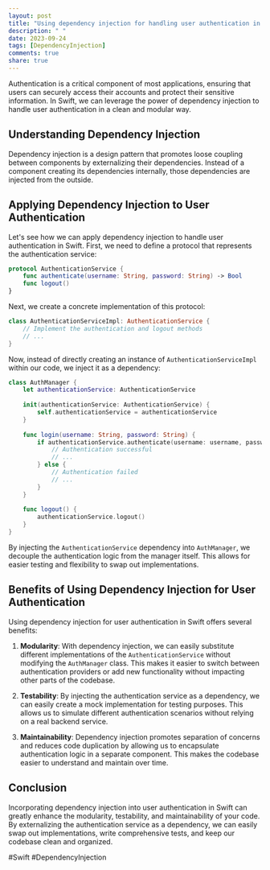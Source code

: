 ```yaml
---
layout: post
title: "Using dependency injection for handling user authentication in Swift"
description: " "
date: 2023-09-24
tags: [DependencyInjection]
comments: true
share: true
---
```


Authentication is a critical component of most applications, ensuring that users can securely access their accounts and protect their sensitive information. In Swift, we can leverage the power of dependency injection to handle user authentication in a clean and modular way.

## Understanding Dependency Injection

Dependency injection is a design pattern that promotes loose coupling between components by externalizing their dependencies. Instead of a component creating its dependencies internally, those dependencies are injected from the outside.

## Applying Dependency Injection to User Authentication

Let's see how we can apply dependency injection to handle user authentication in Swift. First, we need to define a protocol that represents the authentication service:

```swift
protocol AuthenticationService {
    func authenticate(username: String, password: String) -> Bool
    func logout()
}
```

Next, we create a concrete implementation of this protocol:

```swift
class AuthenticationServiceImpl: AuthenticationService {
    // Implement the authentication and logout methods
    // ...
}
```

Now, instead of directly creating an instance of `AuthenticationServiceImpl` within our code, we inject it as a dependency:

```swift
class AuthManager {
    let authenticationService: AuthenticationService
    
    init(authenticationService: AuthenticationService) {
        self.authenticationService = authenticationService
    }
    
    func login(username: String, password: String) {
        if authenticationService.authenticate(username: username, password: password) {
            // Authentication successful
            // ...
        } else {
            // Authentication failed
            // ...
        }
    }
    
    func logout() {
        authenticationService.logout()
    }
}
```

By injecting the `AuthenticationService` dependency into `AuthManager`, we decouple the authentication logic from the manager itself. This allows for easier testing and flexibility to swap out implementations.

## Benefits of Using Dependency Injection for User Authentication

Using dependency injection for user authentication in Swift offers several benefits:

1. **Modularity**: With dependency injection, we can easily substitute different implementations of the `AuthenticationService` without modifying the `AuthManager` class. This makes it easier to switch between authentication providers or add new functionality without impacting other parts of the codebase.

2. **Testability**: By injecting the authentication service as a dependency, we can easily create a mock implementation for testing purposes. This allows us to simulate different authentication scenarios without relying on a real backend service.

3. **Maintainability**: Dependency injection promotes separation of concerns and reduces code duplication by allowing us to encapsulate authentication logic in a separate component. This makes the codebase easier to understand and maintain over time.

## Conclusion

Incorporating dependency injection into user authentication in Swift can greatly enhance the modularity, testability, and maintainability of your code. By externalizing the authentication service as a dependency, we can easily swap out implementations, write comprehensive tests, and keep our codebase clean and organized.

#Swift #DependencyInjection